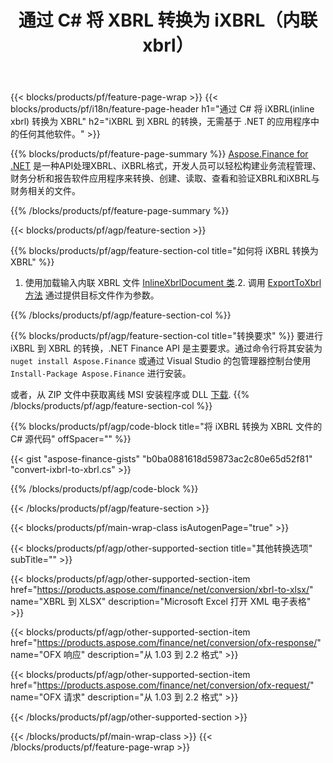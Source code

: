 ﻿---
title: 通过 C# 将 XBRL 转换为 iXBRL（内联 xbrl）
description: iXBRL 到 XBRL C# 转换的示例代码。在基于 .NET 的应用程序中使用 API 示例代码将 iXBRL 文件批量转换为 XBRL。 
url: /zh/net/conversion/ixbrl-to-xbrl/
family: finance
platformtag: net
feature: convert
informat: XBRL
outformat: iXBRL
otherformats: XLSX
---
{{< blocks/products/pf/feature-page-wrap >}}
{{< blocks/products/pf/i18n/feature-page-header h1="通过 C# 将 iXBRL(inline xbrl) 转换为 XBRL" h2="iXBRL 到 XBRL 的转换，无需基于 .NET 的应用程序中的任何其他软件。" >}}

{{% blocks/products/pf/feature-page-summary %}}
[Aspose.Finance for .NET](https://products.aspose.com/finance/net/) 是一种API处理XBRL、iXBRL格式，开发人员可以轻松构建业务流程管理、财务分析和报告软件应用程序来转换、创建、读取、查看和验证XBRL和iXBRL与财务相关的文件。 

{{% /blocks/products/pf/feature-page-summary %}}

{{< blocks/products/pf/agp/feature-section >}}

{{% blocks/products/pf/agp/feature-section-col title="如何将 iXBRL 转换为 XBRL" %}}
1. 使用加载输入内联 XBRL 文件 [InlineXbrlDocument 类](https://apireference.aspose.com/finance/net/aspose.finance.xbrl.inline/inlinexbrldocument).2. 调用 [ExportToXbrl 方法](https://apireference.aspose.com/finance/net/aspose.finance.xbrl.inline.inlinexbrldocument/exporttoxbrl/methods/2) 通过提供目标文件作为参数。

{{% /blocks/products/pf/agp/feature-section-col %}}

{{% blocks/products/pf/agp/feature-section-col title="转换要求" %}}
要进行 iXBRL 到 XBRL 的转换，.NET Finance API 是主要要求。通过命令行将其安装为 ```nuget install Aspose.Finance``` 或通过 Visual Studio 的包管理器控制台使用 ```Install-Package Aspose.Finance``` 进行安装。

或者，从 ZIP 文件中获取离线 MSI 安装程序或 DLL [下载](https://downloads.aspose.com/finance/net).
{{% /blocks/products/pf/agp/feature-section-col %}}

{{% blocks/products/pf/agp/code-block title="将 iXBRL 转换为 XBRL 文件的 C# 源代码" offSpacer="" %}}

{{< gist "aspose-finance-gists" "b0ba0881618d59873ac2c80e65d52f81" "convert-ixbrl-to-xbrl.cs" >}}

{{% /blocks/products/pf/agp/code-block %}}

{{< /blocks/products/pf/agp/feature-section >}}

{{< blocks/products/pf/main-wrap-class isAutogenPage="true" >}}

{{< blocks/products/pf/agp/other-supported-section title="其他转换选项" subTitle="" >}}

{{< blocks/products/pf/agp/other-supported-section-item href="https://products.aspose.com/finance/net/conversion/xbrl-to-xlsx/" name="XBRL 到 XLSX" description="Microsoft Excel 打开 XML 电子表格" >}}

{{< blocks/products/pf/agp/other-supported-section-item href="https://products.aspose.com/finance/net/conversion/ofx-response/" name="OFX 响应" description="从 1.03 到 2.2 格式" >}}

{{< blocks/products/pf/agp/other-supported-section-item href="https://products.aspose.com/finance/net/conversion/ofx-request/" name="OFX 请求" description="从 1.03 到 2.2 格式" >}}

{{< /blocks/products/pf/agp/other-supported-section >}}

{{< /blocks/products/pf/main-wrap-class >}}
{{< /blocks/products/pf/feature-page-wrap >}}